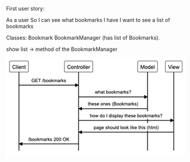 First user story:

As a user
So I can see what bookmarks I have
I want to see a list of bookmarks

Classes:
Bookmark
BookmarkManager (has list of Bookmarks).

show list -> method of the BookmarkManager

![user story 1](/user_story_1.png)